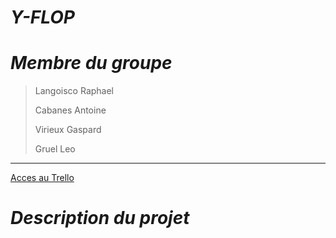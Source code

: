 # **_Y-FLOP_**

# **_Membre du groupe_**
>Langoisco Raphael
>
>Cabanes Antoine
>
>Virieux Gaspard 
>
>Gruel Leo
______________________________________________________________
[Acces au Trello](https://trello.com/b/PczBzbvn/y-flop)

# **_Description du projet_**
